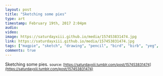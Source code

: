 ```yaml
---
layout: post
title: "Sketching some pies"
type: art
timestamp: February 19th, 2017 2:04pm
audio: 
video: 
image: https://saturdayxiii.github.io/media/157453831474.jpg
link: https://saturdayxiii.github.io/media/157453831474.jpg
tags: ["magpie", "sketch", "drawing", "pencil", "bird", "birb", "yeg", "art"]
comments: true
---
```

Sketching some pies.
<small>source: [https://saturdayxiii.tumblr.com/post/157453831474](https://saturdayxiii.tumblr.com/post/157453831474)</small>